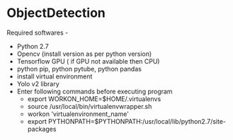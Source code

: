 # ObjectDetection
Required softwares - 
* Python 2.7
* Opencv (install version as per python version)
* Tensorflow GPU ( if GPU not available then CPU)
* python pip, python pytube, python pandas
* install virtual environment 
* Yolo v2 library
* Enter following commands before executing program
  - export WORKON_HOME=$HOME/.virtualenvs
  - source /usr/local/bin/virtualenvwrapper.sh
  - workon 'virtualenvironment_name'
  - export PYTHONPATH=$PYTHONPATH:/usr/local/lib/python2.7/site-packages
